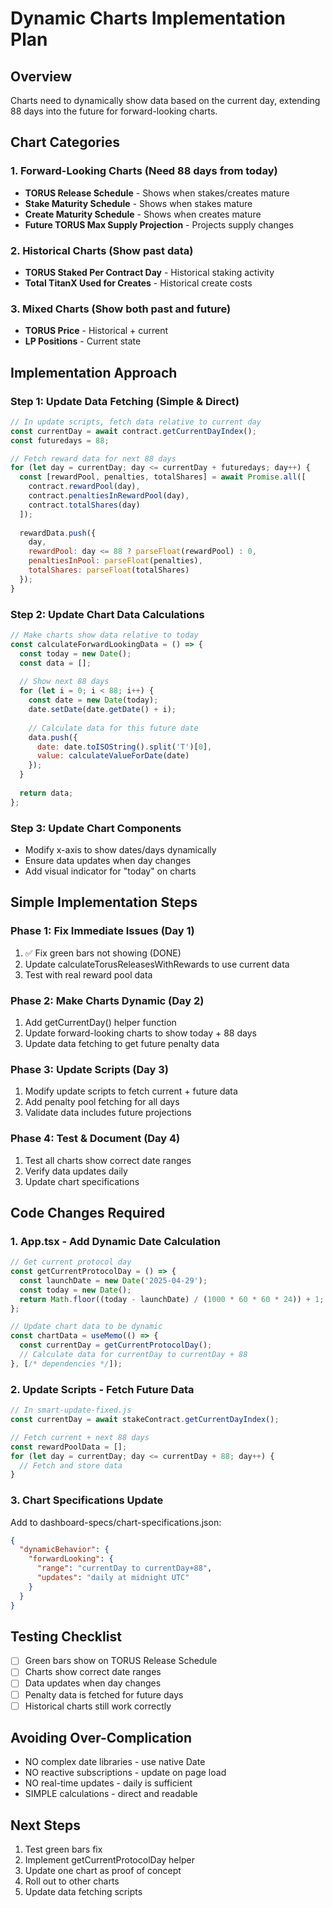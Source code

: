 # Dynamic Charts Implementation Plan

## Overview
Charts need to dynamically show data based on the current day, extending 88 days into the future for forward-looking charts.

## Chart Categories

### 1. Forward-Looking Charts (Need 88 days from today)
- **TORUS Release Schedule** - Shows when stakes/creates mature
- **Stake Maturity Schedule** - Shows when stakes mature
- **Create Maturity Schedule** - Shows when creates mature
- **Future TORUS Max Supply Projection** - Projects supply changes

### 2. Historical Charts (Show past data)
- **TORUS Staked Per Contract Day** - Historical staking activity
- **Total TitanX Used for Creates** - Historical create costs

### 3. Mixed Charts (Show both past and future)
- **TORUS Price** - Historical + current
- **LP Positions** - Current state

## Implementation Approach

### Step 1: Update Data Fetching (Simple & Direct)
```javascript
// In update scripts, fetch data relative to current day
const currentDay = await contract.getCurrentDayIndex();
const futuredays = 88;

// Fetch reward data for next 88 days
for (let day = currentDay; day <= currentDay + futuredays; day++) {
  const [rewardPool, penalties, totalShares] = await Promise.all([
    contract.rewardPool(day),
    contract.penaltiesInRewardPool(day), 
    contract.totalShares(day)
  ]);
  
  rewardData.push({
    day,
    rewardPool: day <= 88 ? parseFloat(rewardPool) : 0,
    penaltiesInPool: parseFloat(penalties),
    totalShares: parseFloat(totalShares)
  });
}
```

### Step 2: Update Chart Data Calculations
```javascript
// Make charts show data relative to today
const calculateForwardLookingData = () => {
  const today = new Date();
  const data = [];
  
  // Show next 88 days
  for (let i = 0; i < 88; i++) {
    const date = new Date(today);
    date.setDate(date.getDate() + i);
    
    // Calculate data for this future date
    data.push({
      date: date.toISOString().split('T')[0],
      value: calculateValueForDate(date)
    });
  }
  
  return data;
};
```

### Step 3: Update Chart Components
- Modify x-axis to show dates/days dynamically
- Ensure data updates when day changes
- Add visual indicator for "today" on charts

## Simple Implementation Steps

### Phase 1: Fix Immediate Issues (Day 1)
1. ✅ Fix green bars not showing (DONE)
2. Update calculateTorusReleasesWithRewards to use current data
3. Test with real reward pool data

### Phase 2: Make Charts Dynamic (Day 2)
1. Add getCurrentDay() helper function
2. Update forward-looking charts to show today + 88 days
3. Update data fetching to get future penalty data

### Phase 3: Update Scripts (Day 3)
1. Modify update scripts to fetch current + future data
2. Add penalty pool fetching for all days
3. Validate data includes future projections

### Phase 4: Test & Document (Day 4)
1. Test all charts show correct date ranges
2. Verify data updates daily
3. Update chart specifications

## Code Changes Required

### 1. App.tsx - Add Dynamic Date Calculation
```javascript
// Get current protocol day
const getCurrentProtocolDay = () => {
  const launchDate = new Date('2025-04-29');
  const today = new Date();
  return Math.floor((today - launchDate) / (1000 * 60 * 60 * 24)) + 1;
};

// Update chart data to be dynamic
const chartData = useMemo(() => {
  const currentDay = getCurrentProtocolDay();
  // Calculate data for currentDay to currentDay + 88
}, [/* dependencies */]);
```

### 2. Update Scripts - Fetch Future Data
```javascript
// In smart-update-fixed.js
const currentDay = await stakeContract.getCurrentDayIndex();

// Fetch current + next 88 days
const rewardPoolData = [];
for (let day = currentDay; day <= currentDay + 88; day++) {
  // Fetch and store data
}
```

### 3. Chart Specifications Update
Add to dashboard-specs/chart-specifications.json:
```json
{
  "dynamicBehavior": {
    "forwardLooking": {
      "range": "currentDay to currentDay+88",
      "updates": "daily at midnight UTC"
    }
  }
}
```

## Testing Checklist
- [ ] Green bars show on TORUS Release Schedule
- [ ] Charts show correct date ranges
- [ ] Data updates when day changes
- [ ] Penalty data is fetched for future days
- [ ] Historical charts still work correctly

## Avoiding Over-Complication
- NO complex date libraries - use native Date
- NO reactive subscriptions - update on page load
- NO real-time updates - daily is sufficient
- SIMPLE calculations - direct and readable

## Next Steps
1. Test green bars fix
2. Implement getCurrentProtocolDay helper
3. Update one chart as proof of concept
4. Roll out to other charts
5. Update data fetching scripts